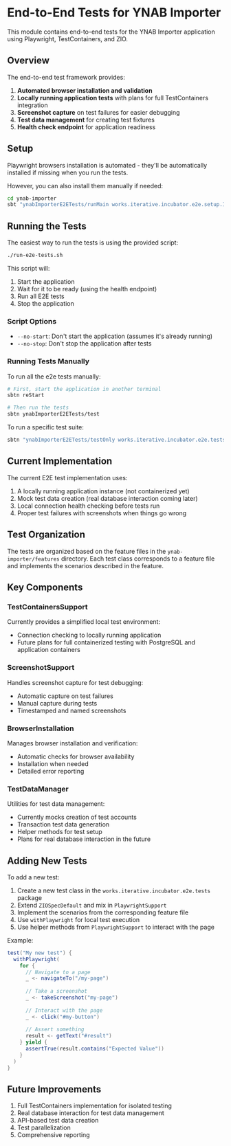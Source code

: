 # End-to-End Tests for YNAB Importer

This module contains end-to-end tests for the YNAB Importer application using Playwright, TestContainers, and ZIO.

## Overview

The end-to-end test framework provides:

1. **Automated browser installation and validation**
2. **Locally running application tests** with plans for full TestContainers integration
3. **Screenshot capture** on test failures for easier debugging
4. **Test data management** for creating test fixtures
5. **Health check endpoint** for application readiness

## Setup

Playwright browsers installation is automated - they'll be automatically installed if missing when you run the tests.

However, you can also install them manually if needed:

```bash
cd ynab-importer
sbt "ynabImporterE2ETests/runMain works.iterative.incubator.e2e.setup.InstallBrowsers"
```

## Running the Tests

The easiest way to run the tests is using the provided script:

```bash
./run-e2e-tests.sh
```

This script will:
1. Start the application
2. Wait for it to be ready (using the health endpoint)
3. Run all E2E tests
4. Stop the application

### Script Options

- `--no-start`: Don't start the application (assumes it's already running)
- `--no-stop`: Don't stop the application after tests

### Running Tests Manually

To run all the e2e tests manually:

```bash
# First, start the application in another terminal
sbtn reStart

# Then run the tests
sbtn ynabImporterE2ETests/test
```

To run a specific test suite:

```bash
sbtn "ynabImporterE2ETests/testOnly works.iterative.incubator.e2e.tests.SourceAccountManagementSpec"
```

## Current Implementation

The current E2E test implementation uses:

1. A locally running application instance (not containerized yet)
2. Mock test data creation (real database interaction coming later)
3. Local connection health checking before tests run
4. Proper test failures with screenshots when things go wrong

## Test Organization

The tests are organized based on the feature files in the `ynab-importer/features` directory. Each test class corresponds to a feature file and implements the scenarios described in the feature.

## Key Components

### TestContainersSupport

Currently provides a simplified local test environment:
- Connection checking to locally running application
- Future plans for full containerized testing with PostgreSQL and application containers

### ScreenshotSupport

Handles screenshot capture for test debugging:
- Automatic capture on test failures
- Manual capture during tests
- Timestamped and named screenshots

### BrowserInstallation

Manages browser installation and verification:
- Automatic checks for browser availability
- Installation when needed
- Detailed error reporting

### TestDataManager

Utilities for test data management:
- Currently mocks creation of test accounts
- Transaction test data generation
- Helper methods for test setup
- Plans for real database interaction in the future

## Adding New Tests

To add a new test:

1. Create a new test class in the `works.iterative.incubator.e2e.tests` package
2. Extend `ZIOSpecDefault` and mix in `PlaywrightSupport`
3. Implement the scenarios from the corresponding feature file
4. Use `withPlaywright` for local test execution
5. Use helper methods from `PlaywrightSupport` to interact with the page

Example:

```scala
test("My new test") {
  withPlaywright(
    for {
      // Navigate to a page
      _ <- navigateTo("/my-page")
      
      // Take a screenshot
      _ <- takeScreenshot("my-page")
      
      // Interact with the page
      _ <- click("#my-button")
      
      // Assert something
      result <- getText("#result")
    } yield {
      assertTrue(result.contains("Expected Value"))
    }
  )
}
```

## Future Improvements

1. Full TestContainers implementation for isolated testing
2. Real database interaction for test data management
3. API-based test data creation
4. Test parallelization
5. Comprehensive reporting